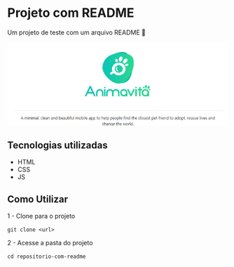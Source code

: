 # Projeto com README
Um projeto de teste com um arquivo README 🚀

<img src="./tela.gif" alt="gif da tela do projeto xyz">

## Tecnologias utilizadas
- HTML
- CSS
- JS
## Como Utilizar

1 - Clone para o projeto
```
git clone <url>
```

2 - Acesse a pasta do projeto
```
cd repositorio-com-readme
```


